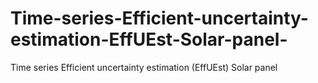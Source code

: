 # Time-series-Efficient-uncertainty-estimation-EffUEst-Solar-panel-
Time series Efficient uncertainty estimation (EffUEst) Solar panel 
